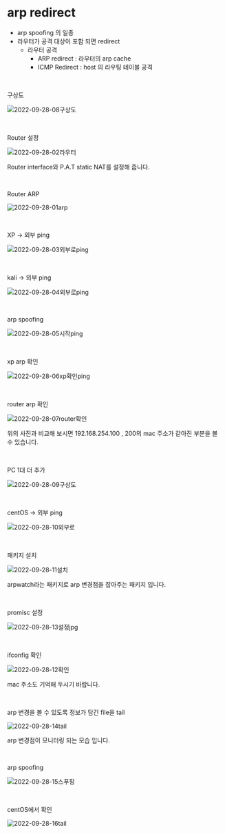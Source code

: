 # arp redirect

- arp spoofing 의 일종
- 라우터가 공격 대상이 포함 되면 redirect
  - 라우터 공격
    - ARP redirect : 라우터의 arp cache
    - ICMP Redirect :  host 의 라우팅 테이블 공격

<br>

구상도

![2022-09-28-08구상도](../images/2022-09-28-arpredirect/2022-09-28-08구상도.jpg)

<br>

Router 설정

![2022-09-28-02라우터](../images/2022-09-28-arpredirect/2022-09-28-02라우터.jpg)

Router interface와 P.A.T static NAT를 설정해 줍니다.

<br>

 Router ARP

![2022-09-28-01arp](../images/2022-09-28-arpredirect/2022-09-28-01arp.jpg)

<br>

XP -> 외부 ping

![2022-09-28-03외부로ping](../images/2022-09-28-arpredirect/2022-09-28-03외부로ping.jpg)

<br>

kali -> 외부 ping

![2022-09-28-04외부로ping](../images/2022-09-28-arpredirect/2022-09-28-04외부로ping.jpg)

<br>

arp spoofing

![2022-09-28-05시작ping](../images/2022-09-28-arpredirect/2022-09-28-05시작ping.jpg)

<br>

xp arp 확인

![2022-09-28-06xp확인ping](../images/2022-09-28-arpredirect/2022-09-28-06xp확인ping.jpg)

<br>

router arp 확인

![2022-09-28-07router확인](../images/2022-09-28-arpredirect/2022-09-28-07router확인.jpg)

위의 사진과 비교해 보시면 192.168.254.100 , 200의 mac 주소가 같아진 부분을 볼 수 있습니다.

<br>

PC 1대 더 추가

![2022-09-28-09구상도](../images/2022-09-28-arpredirect/2022-09-28-09구상도.jpg)

<br>

centOS -> 외부 ping

![2022-09-28-10외부로](../images/2022-09-28-arpredirect/2022-09-28-10외부로.jpg)

<br>

패키지 설치

![2022-09-28-11설치](../images/2022-09-28-arpredirect/2022-09-28-11설치.jpg)

arpwatch라는 패키지로 arp 변경점을 잡아주는 패키지 입니다.

<br>

promisc 설정

![2022-09-28-13설정jpg](../images/2022-09-28-arpredirect/2022-09-28-13설정jpg.jpg)

<br>

ifconfig 확인

![2022-09-28-12확인](../images/2022-09-28-arpredirect/2022-09-28-12확인.jpg)

mac 주소도 기억해 두시기 바랍니다.

<br>

arp 변경을 볼 수 있도록 정보가 담긴 file을 tail

![2022-09-28-14tail](../images/2022-09-28-arpredirect/2022-09-28-14tail.jpg)

arp 변경점이 모니터링 되는 모습 입니다.

<br>

arp spoofing

![2022-09-28-15스푸핑](../images/2022-09-28-arpredirect/2022-09-28-15스푸핑.jpg)

<br>

centOS에서 확인

![2022-09-28-16tail](../images/2022-09-28-arpredirect/2022-09-28-16tail.jpg)

